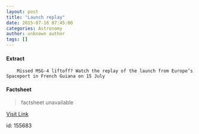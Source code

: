 ```yaml
---
layout: post
title: "Launch replay"
date: 2015-07-16 07:45:00
categories: Astronomy
author: unknown author
tags: []
---
```



#### Extract
>
							
				
		
		Missed MSG-4 liftoff? Watch the replay of the launch from Europe’s Spaceport in French Guiana on 15 July
	

#### Factsheet
>factsheet unavailable

[Visit Link](http://www.esa.int/spaceinvideos/Videos/2015/07/MSG-4_liftoff)

id:  155683
